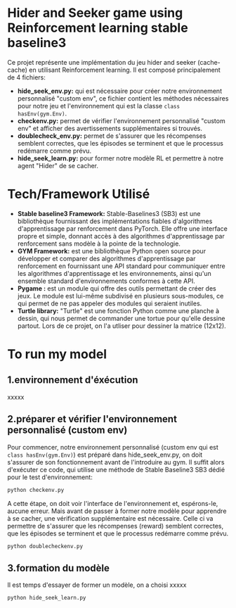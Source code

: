 # Hider and Seeker game using Reinforcement learning stable baseline3
Ce projet représente une implémentation du jeu hider and seeker (cache-cache) en utilisant Reinforcement learning. Il est composé principalement de 4 fichiers:
* **hide_seek_env.py:** qui est nécessaire pour créer notre environnement personnalisé "custom env", ce fichier contient les méthodes nécessaires pour notre jeu  et l'environnement qui est la classe ```class hasEnv(gym.Env)```.
* **checkenv.py:** permet de vérifier l'environnement personnalisé "custom env" et afficher des avertissements supplémentaires si trouvés.
* **doublecheck_env.py:** permet de s'assurer que les récompenses semblent correctes, que les épisodes se terminent et que le processus redémarre comme prévu. 
* **hide_seek_learn.py:** pour former notre modèle RL et permettre à notre agent "Hider" de se cacher. 
# Tech/Framework Utilisé
* **Stable baseline3 Framework:**
  Stable-Baselines3 (SB3) est une bibliothèque fournissant des implémentations fiables d'algorithmes d'apprentissage par renforcement dans PyTorch. Elle offre une interface propre et simple,  donnant accès à des algorithmes d'apprentissage par renforcement sans modèle à la pointe de la technologie.
* **GYM Framework:**
  est une bibliothèque Python open source pour développer et comparer des algorithmes d'apprentissage par renforcement en fournissant une API standard pour communiquer entre les algorithmes d'apprentissage et les environnements, ainsi qu'un ensemble standard d'environnements conformes à cette API.
* **Pygame :**
  est un module qui offre des outils permettant de créer des jeux. Le module est lui-même subdivisé en plusieurs sous-modules, ce qui permet de ne pas appeler des modules qui seraient inutiles.
* **Turtle library:**
"Turtle" est une fonction Python comme une planche à dessin, qui nous permet de commander une tortue pour qu'elle dessine partout. Lors de ce projet, on l'a utliser pour dessiner la matrice (12x12).
 
# To run my model
## 1.environnement d'éxécution 
xxxxx
## 2.préparer et vérifier l'environnement personnalisé (custom env)
Pour commencer, notre environnement personnalisé (custom env qui est ```class hasEnv(gym.Env)```) est préparé dans hide_seek_env.py, on doit s'assurer de son fonctionnement avant de l'introduire au gym. Il suffit alors d'exécuter ce code, qui utilise une méthode de Stable Baseline3 SB3 dédié pour le test d'environnement: 
```bash
python checkenv.py
```
A cette étape, on doit voir l'interface  de l'environnement et, espérons-le, aucune erreur.
Mais avant de passer à former notre modèle pour apprendre à se cacher, une vérification supplémentaire est nécessaire. Celle ci va permettre de s'assurer que les récompenses (reward) semblent correctes, que les épisodes se terminent et que le processus redémarre comme prévu. 
```bash
python doublecheckenv.py
```
## 3.formation du modèle 
Il est temps d'essayer de former un modèle, on a choisi xxxxx
```bash
python hide_seek_learn.py
```
